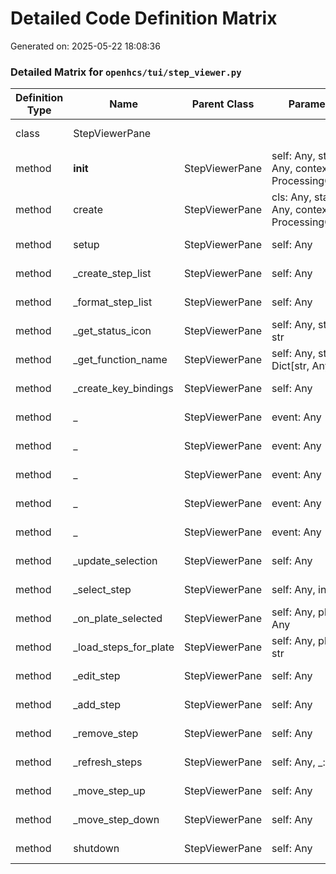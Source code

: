 # Detailed Code Definition Matrix
Generated on: 2025-05-22 18:08:36

### Detailed Matrix for `openhcs/tui/step_viewer.py`

| Definition Type | Name | Parent Class | Parameters | Return Type | Lines |
| --- | --- | --- | --- | --- | --- |
| class | StepViewerPane |  |  |  | 15-505 |
| method | __init__ | StepViewerPane | self: Any, state: Any, context: ProcessingContext |  | 23-52 |
| method | create | StepViewerPane | cls: Any, state: Any, context: ProcessingContext |  | 55-75 |
| method | setup | StepViewerPane | self: Any |  | 77-115 |
| method | _create_step_list | StepViewerPane | self: Any | TextArea | 117-130 |
| method | _format_step_list | StepViewerPane | self: Any | str | 132-175 |
| method | _get_status_icon | StepViewerPane | self: Any, status: str | str | 177-194 |
| method | _get_function_name | StepViewerPane | self: Any, step: Dict[str, Any] | str | 196-227 |
| method | _create_key_bindings | StepViewerPane | self: Any | KeyBindings | 229-268 |
| method | _ | StepViewerPane | event: Any |  | 239-243 |
| method | _ | StepViewerPane | event: Any |  | 246-250 |
| method | _ | StepViewerPane | event: Any |  | 253-256 |
| method | _ | StepViewerPane | event: Any |  | 259-261 |
| method | _ | StepViewerPane | event: Any |  | 264-266 |
| method | _update_selection | StepViewerPane | self: Any |  | 270-274 |
| method | _select_step | StepViewerPane | self: Any, index: int |  | 276-286 |
| method | _on_plate_selected | StepViewerPane | self: Any, plate: Any |  | 288-299 |
| method | _load_steps_for_plate | StepViewerPane | self: Any, plate_id: str |  | 301-354 |
| method | _edit_step | StepViewerPane | self: Any |  | 356-361 |
| method | _add_step | StepViewerPane | self: Any |  | 363-408 |
| method | _remove_step | StepViewerPane | self: Any |  | 410-420 |
| method | _refresh_steps | StepViewerPane | self: Any, _: Any |  | 422-424 |
| method | _move_step_up | StepViewerPane | self: Any |  | 426-459 |
| method | _move_step_down | StepViewerPane | self: Any |  | 461-494 |
| method | shutdown | StepViewerPane | self: Any |  | 496-505 |

